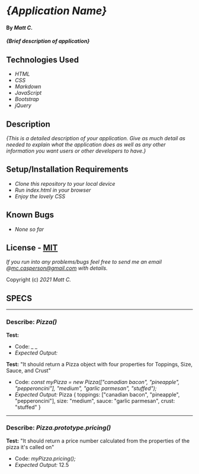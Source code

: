 # _{Application Name}_

#### By _**Matt C.**_

#### _{Brief description of application}_

## Technologies Used

* _HTML_
* _CSS_
* _Markdown_
* _JavaScript_
* _Bootstrap_
* _jQuery_

## Description

_{This is a detailed description of your application. Give as much detail as needed to explain what the application does as well as any other information you want users or other developers to have.}_

## Setup/Installation Requirements

* _Clone this repository to your local device_
* _Run index.html in your browser_
* _Enjoy the lovely CSS_

## Known Bugs

* _None so far_

## License - [MIT](https://opensource.org/licenses/MIT)

_If you run into any problems/bugs feel free to send me an email @mc.casperson@gmail.com with details._

Copyright (c) _2021_ _Matt C._

## **SPECS**

---

### Describe: _Pizza()_

**Test:** 
* Code: _ _
* _Expected Output:_ 

**Test:** "It should return a Pizza object with four properties for Toppings, Size, Sauce, and Crust"
* Code: _const myPizza = new Pizza(["canadian bacon", "pineapple", "pepperoncini"], "medium", "garlic parmesan", "stuffed");_
* _Expected Output:_ Pizza { toppings: ["canadian bacon", "pineapple", "pepperoncini"], size: "medium", sauce: "garlic parmesan", crust: "stuffed" }

---

### Describe: _Pizza.prototype.pricing()_

**Test:** "It should return a price number calculated from the properties of the pizza it's called on"
* Code: _myPizza.pricing();_
* _Expected Output:_ 12.5
